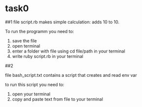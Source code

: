 # task0

##1
file script.rb makes simple calculation: adds 10 to 10.

To run the programm you need to:
1. save the file
2. open terminal
3. enter a folder with file using cd file/path in your terminal
4. write ruby script.rb in your terminal

##2

file bash_script.txt contains a script that creates and read env var

to run this script you need to:
1. open your terminal
2. copy and paste text from file to your terminal
